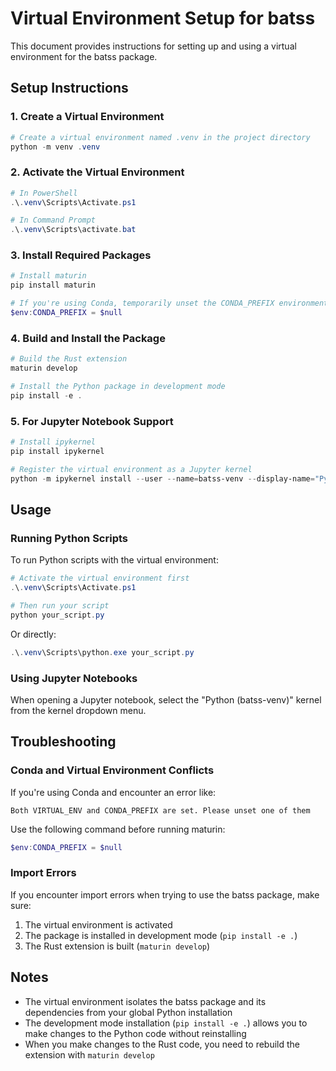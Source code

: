 # Virtual Environment Setup for batss

This document provides instructions for setting up and using a virtual environment for the batss package.

## Setup Instructions

### 1. Create a Virtual Environment

```powershell
# Create a virtual environment named .venv in the project directory
python -m venv .venv
```

### 2. Activate the Virtual Environment

```powershell
# In PowerShell
.\.venv\Scripts\Activate.ps1

# In Command Prompt
.\.venv\Scripts\activate.bat
```

### 3. Install Required Packages

```powershell
# Install maturin
pip install maturin

# If you're using Conda, temporarily unset the CONDA_PREFIX environment variable
$env:CONDA_PREFIX = $null
```

### 4. Build and Install the Package

```powershell
# Build the Rust extension
maturin develop

# Install the Python package in development mode
pip install -e .
```

### 5. For Jupyter Notebook Support

```powershell
# Install ipykernel
pip install ipykernel

# Register the virtual environment as a Jupyter kernel
python -m ipykernel install --user --name=batss-venv --display-name="Python (batss-venv)"
```

## Usage

### Running Python Scripts

To run Python scripts with the virtual environment:

```powershell
# Activate the virtual environment first
.\.venv\Scripts\Activate.ps1

# Then run your script
python your_script.py
```

Or directly:

```powershell
.\.venv\Scripts\python.exe your_script.py
```

### Using Jupyter Notebooks

When opening a Jupyter notebook, select the "Python (batss-venv)" kernel from the kernel dropdown menu.

## Troubleshooting

### Conda and Virtual Environment Conflicts

If you're using Conda and encounter an error like:

```
Both VIRTUAL_ENV and CONDA_PREFIX are set. Please unset one of them
```

Use the following command before running maturin:

```powershell
$env:CONDA_PREFIX = $null
```

### Import Errors

If you encounter import errors when trying to use the batss package, make sure:

1. The virtual environment is activated
2. The package is installed in development mode (`pip install -e .`)
3. The Rust extension is built (`maturin develop`)

## Notes

- The virtual environment isolates the batss package and its dependencies from your global Python installation
- The development mode installation (`pip install -e .`) allows you to make changes to the Python code without reinstalling
- When you make changes to the Rust code, you need to rebuild the extension with `maturin develop`
